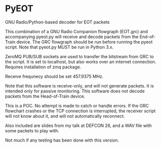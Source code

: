 # PyEOT
GNU Radio/Python-based decoder for EOT packets

This combination of a GNU Radio Companion flowgraph (EOT.grc) and accompanying pyeot.py will receive
and decode packets from the End-of-Train device.  The GRC flowgraph should be run before running the pyeot script.
Note that pyeot.py MUST be run in Python 3.x.  

ZeroMQ PUB/SUB sockets are used to transfer the bitstream from GRC to the script.  It is set to localhost, but also works 
over an internet connection.  Requires installation of zmq package.

Receive frequnecy should be set 457.9375 MHz.

Note that this software is receive-only, and will not generate packets.  It is intended only for passive monitoring.
This software does not decode packets from the Head-of-Train device.

This is a POC.  No attempt is made to catch or handle errors.  If the GRC flowchart crashes or the TCP connection is interrupted, the receiver script will not know about it, and will not automatically reconnect.  

Also included are slides from my talk at DEFCON 26, and a WAV file with some packets to play with.  

Not much if any testing has been done with this version.
